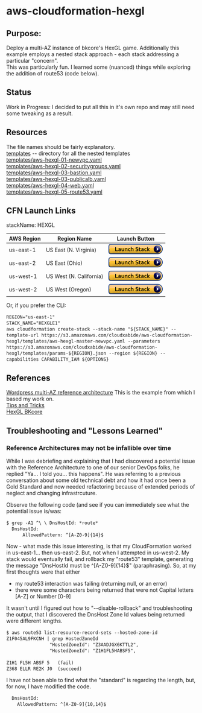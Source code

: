 # aws-cloudformation-hexgl
## Purpose:  
Deploy a multi-AZ instance of bkcore's HexGL game.  Additionally this example employs a nested stack approach - each stack addressing a particular "concern".  
This was particularly fun.  I learned some (nuanced) things while exploring the addition of route53 (code below).

## Status
Work in Progress: 
I decided to put all this in it's own repo and may still need some tweaking as a result.

## Resources 
The file names should be fairly explanatory.  
[templates](templates) -- directory for all the nested templates  
[templates/aws-hexgl-01-newvpc.yaml](templates/aws-hexgl-01-newvpc.yaml)  
[templates/aws-hexgl-02-securitygroups.yaml](templates/aws-hexgl-02-securitygroups.yaml)  
[templates/aws-hexgl-03-bastion.yaml](templates/aws-hexgl-03-bastion.yaml)  
[templates/aws-hexgl-03-publicalb.yaml](templates/aws-hexgl-03-publicalb.yaml)  
[templates/aws-hexgl-04-web.yaml](templates/aws-hexgl-04-web.yaml)  
[templates/aws-hexgl-05-route53.yaml](templates/aws-hexgl-05-route53.yaml)  

## CFN Launch Links
stackName: HEXGL

| AWS Region | Region Name | Launch Button
| --- | --- | ---
| us-east-1 | US East (N. Virginia) |  [![cloudformation-launch-stack](images/cloudformation-launch-stack.png)](https://console.aws.amazon.com/cloudformation/home?region=us-east-1#/stacks/new?stackName=HEXGL&templateURL=https://s3.amazonaws.com/cloudxabide/aws-cloudformation-hexgl/templates/aws-hexgl-master-newvpc.yaml) |
| us-east-2 | US East (Ohio) | [![cloudformation-launch-stack](images/cloudformation-launch-stack.png)](https://console.aws.amazon.com/cloudformation/home?region=us-east-2#/stacks/new?stackName=HEXGL&templateURL=https://s3.amazonaws.com/cloudxabide/aws-cloudformation-hexgl/templates/aws-hexgl-master-newvpc.yaml) |
| us-west-1 | US West (N. California) | [![cloudformation-launch-stack](images/cloudformation-launch-stack.png)](https://console.aws.amazon.com/cloudformation/home?region=us-west-1#/stacks/new?stackName=HEXGL&templateURL=https://s3.amazonaws.com/cloudxabide/aws-cloudformation-hexgl/templates/aws-hexgl-master-newvpc.yaml) |
| us-west-2 | US West (Oregon) | [![cloudformation-launch-stack](images/cloudformation-launch-stack.png)](https://console.aws.amazon.com/cloudformation/home?region=us-west-2#/stacks/new?stackName=HEXGL&templateURL=https://s3.amazonaws.com/cloudxabide/aws-cloudformation-hexgl/templates/aws-hexgl-master-newvpc.yaml) |

Or, if you prefer the CLI:  
```
REGION="us-east-1"
STACK_NAME="HEXGLE1"
aws cloudformation create-stack --stack-name "${STACK_NAME}" --template-url https://s3.amazonaws.com/cloudxabide/aws-cloudformation-hexgl/templates/aws-hexgl-master-newvpc.yaml --parameters https://s3.amazonaws.com/cloudxabide/aws-cloudformation-hexgl/templates/params-${REGION}.json --region ${REGION} --capabilities CAPABILITY_IAM ${OPTIONS}
```
## References
[Wordpress multi-AZ reference architecture](https://github.com/aws-samples/aws-refarch-wordpress)  This is the example from which I based my work on.  
[Tips and Tricks](./tips-n-tricks.md)  
[HexGL BKcore](http://hexgl.bkcore.com/)

## Troubleshooting and "Lessons Learned"
### Reference Architectures may not be infallible over time  
While I was debriefing and explaining that I had discovered a potential issue with the Reference Architecture  to one of our senior DevOps folks, he replied "Ya... I told you... this happens".  He was referring to a previous conversation about some old technical debt and how it had once been a Gold Standard and now needed refactoring because of extended periods of neglect and changing infrastrcuture.

Observe the following code (and see if you can immediately see what the potential issue is/was:
```
$ grep -A1 ^\ \ DnsHostId: *route*
  DnsHostId:
      AllowedPattern: ^[A-Z0-9]{14}$
```

Now - what made this issue interesting, is that my CloudFormation worked in us-east-1... then us-east-2.  But, not when I attempted in us-west-2.  My stack would eventually fail, and rollback my "route53" template, generating the message "DnsHostId must be ^[A-Z0-9]{14}$" (paraphrasing).  So, at my first thoughts were that either
* my route53 interaction was failing (returning null, or an error)
* there were some characters being returned that were not Capital letters [A-Z] or Number [0-9]

It wasn't until I figured out how to "--disable-rollback" and troubleshooting the output, that I discovered the DnsHost Zone Id values being returned were different lengths.
```
$ aws route53 list-resource-record-sets --hosted-zone-id Z1F045AL9FKCNH | grep HostedZoneId
                "HostedZoneId": "Z3AADJGX6KTTL2",
                "HostedZoneId": "Z1H1FL5HABSF5",

Z1H1 FL5H ABSF 5   (fail)
Z368 ELLR RE2K J0  (succeed)
```

I have not been able to find what the "standard" is regarding the length, but, for now, I have modified the code.
```
  DnsHostId:
    AllowedPattern: ^[A-Z0-9]{10,14}$
```
